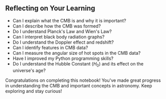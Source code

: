 ## Reflecting on Your Learning

- Can I explain what the CMB is and why it is important?
- Can I describe how the CMB was formed?
- Do I understand Planck's Law and Wien's Law?
- Can I interpret black body radiation graphs?
- Do I understand the Doppler effect and redshift?
- Can I identify features in CMB data?
- Can I measure the angular size of hot spots in the CMB data?
- Have I improved my Python programming skills?
- Do I understand the Hubble Constant ($H_0$) and its effect on the universe's age?

Congratulations on completing this notebook! You've made great progress in understanding the CMB and important concepts in astronomy. Keep exploring and stay curious!